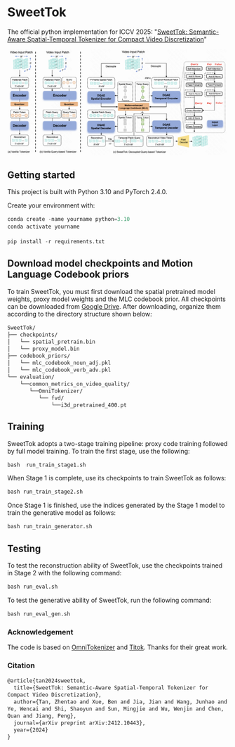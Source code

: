 # SweetTok
The official python implementation for ICCV 2025: "[SweetTok: Semantic-Aware Spatial-Temporal Tokenizer for Compact Video
Discretization](https://arxiv.org/pdf/2412.10443?)"

<p align="center">
  <img src="./figures/SweetTok_Pipeline.png" alt="SweetTok pipeline" width="1000"/>
</p>


## Getting started

This project is built with Python 3.10 and PyTorch 2.4.0.

Create your environment with:

```python
conda create -name yourname python=3.10
conda activate yourname

pip install -r requirements.txt
```


## Download model checkpoints and Motion Language Codebook priors

To train SweetTok, you must first download the spatial pretrained model weights, proxy model weights and the MLC codebook prior. All checkpoints can be downloaded from [Google Drive](https://drive.google.com/drive/folders/1QmEfy7qb04As4JJJwMZqkxsZmgBcMRQQ?usp=drive_link). After downloading, organize them according to the directory structure shown below:

```
SweetTok/
├── checkpoints/
│   └── spatial_pretrain.bin
│   └── proxy_model.bin  
├── codebook_priors/
│   └── mlc_codebook_noun_adj.pkl
│   └── mlc_codebook_verb_adv.pkl
└── evaluation/
    └──common_metrics_on_video_quality/
       └──OmniTokenizer/
          └── fvd/
              └──i3d_pretrained_400.pt
```

## Training

SweetTok adopts a two-stage training pipeline: proxy code training followed by full model training. To train the first stage, use the following:

```python
bash  run_train_stage1.sh
```

When Stage 1 is complete, use its checkpoints to train SweetTok as follows:

```python
bash run_train_stage2.sh
```

Once Stage 1 is finished, use the indices generated by the Stage 1 model to train the generative model as follows:

```python
bash run_train_generator.sh
```

## Testing

To test the reconstruction ability of SweetTok, use the checkpoints trained in Stage 2 with the following command:

```python
bash run_eval.sh
```

To test the generative ability of SweetTok, run the following command:

```python
bash run_eval_gen.sh
```

### Acknowledgement

The code is based on [OmniTokenizer](https://github.com/FoundationVision/OmniTokenizer) and [Titok](https://github.com/bytedance/1d-tokenizer). Thanks for their great work.

### Citation

```
@article{tan2024sweettok,
  title={SweetTok: Semantic-Aware Spatial-Temporal Tokenizer for Compact Video Discretization},
  author={Tan, Zhentao and Xue, Ben and Jia, Jian and Wang, Junhao and Ye, Wencai and Shi, Shaoyun and Sun, Mingjie and Wu, Wenjin and Chen, Quan and Jiang, Peng},
  journal={arXiv preprint arXiv:2412.10443},
  year={2024}
}
```
